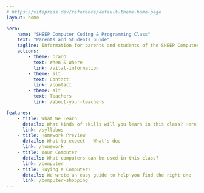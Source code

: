 ```yaml
---
# https://vitepress.dev/reference/default-theme-home-page
layout: home

hero:
    name: "SHEEP Computer Coding & Programming Class"
    text: "Parents and Students Guide"
    tagline: Information for parents and students of the SHEEP Computer Programming & Coding class
    actions:
        - theme: brand
          text: When & Where
          link: /vital-information
        - theme: alt
          text: Contact
          link: /contact
        - theme: alt
          text: Teachers
          link: /about-your-teachers

features:
    - title: What We Learn
      details: What kinds of skills will you learn in this class? Here's the syllabus to tell you.
      link: /syllabus
    - title: Homework Preview
      details: What to expect - What's due
      link: /homework
    - title: Your Computer
      details: What computers can be used in this class?
      link: /computer
    - title: Buying a Computer?
      details: We wrote an easy guide to help you find the right one
      link: /computer-shopping
---
```

